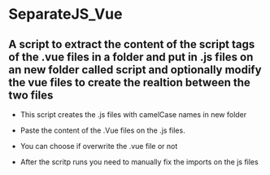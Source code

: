 # SeparateJS_Vue

## A script to extract the content of the script tags of the .vue files in a folder and put in .js files on an new folder called script and optionally modify the vue files to create the realtion between the two files

- This script creates the .js files with camelCase names in new folder

- Paste the <scritp /> content of the .Vue files on the .js files.

- You can choose if overwrite the .vue file or not

- After the scritp runs you need to manually fix the imports on the js files
